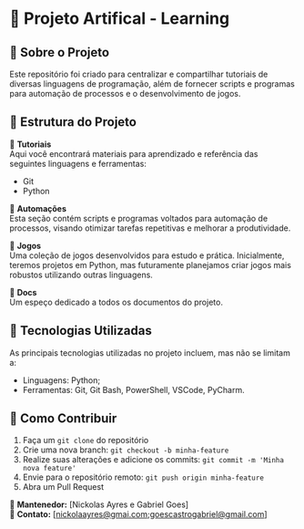 # 📌 Projeto Artifical - Learning

## 📖 Sobre o Projeto

Este repositório foi criado para centralizar e compartilhar tutoriais de diversas linguagens de programação, além de fornecer scripts e programas para automação de processos e o desenvolvimento de jogos.

## 📂 Estrutura do Projeto

📁 **Tutoriais**\
Aqui você encontrará materiais para aprendizado e referência das seguintes linguagens e ferramentas:

- Git
- Python

📁 **Automações**\
Esta seção contém scripts e programas voltados para automação de processos, visando otimizar tarefas repetitivas e melhorar a produtividade.

📁 **Jogos**\
Uma coleção de jogos desenvolvidos para estudo e prática. Inicialmente, teremos projetos em Python, mas futuramente planejamos criar jogos mais robustos utilizando outras linguagens.

📁 **Docs**\
Um espeço dedicado a todos os documentos do projeto.

## 🚀 Tecnologias Utilizadas

As principais tecnologias utilizadas no projeto incluem, mas não se limitam a:

- Linguagens: Python;
- Ferramentas: Git, Git Bash, PowerShell, VSCode, PyCharm.

## 📌 Como Contribuir

1. Faça um `git clone` do repositório
2. Crie uma nova branch: `git checkout -b minha-feature`
3. Realize suas alterações e adicione os commits: `git commit -m 'Minha nova feature'`
4. Envie para o repositório remoto: `git push origin minha-feature`
5. Abra um Pull Request

📌 **Mantenedor:** [Nickolas Ayres e Gabriel Goes]\
📧 **Contato:** [nickolaayres@gmai.com;goescastrogabriel@gmail.com]